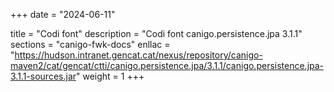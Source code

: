 +++
date        = "2024-06-11"

title       = "Codi font"
description = "Codi font canigo.persistence.jpa 3.1.1"
sections    = "canigo-fwk-docs"
enllac		= "https://hudson.intranet.gencat.cat/nexus/repository/canigo-maven2/cat/gencat/ctti/canigo.persistence.jpa/3.1.1/canigo.persistence.jpa-3.1.1-sources.jar"
weight		= 1
+++
